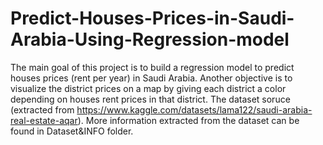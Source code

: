 # Predict-Houses-Prices-in-Saudi-Arabia-Using-Regression-model
The main goal of this project is to build a regression model to predict houses prices (rent per year) in Saudi Arabia.
Another objective is to visualize the district prices on a map by giving each district a color depending on houses rent prices in that district.
The dataset soruce (extracted from https://www.kaggle.com/datasets/lama122/saudi-arabia-real-estate-aqar).
More information extracted from the dataset can be found in Dataset&INFO folder.
